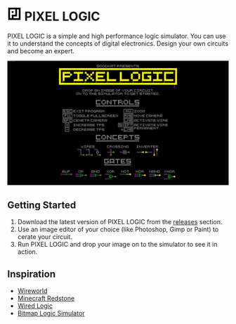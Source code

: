 # ![Logo](assets/Logo-32x32.png) PIXEL LOGIC
PIXEL LOGIC is a simple and high performance logic simulator. You can use it to understand the concepts of digital electronics. Design your own circuits and become an expert.

![Welcome to Pixel Logic](assets/banner.png)


## Getting Started
 1. Download the latest version of PIXEL LOGIC from the [releases](https://github.com/G0oDkat/pixel-logic/releases) section.
 2. Use an image editor of your choice (like Photoshop, Gimp or Paint) to cerate your circuit.
 3. Run PIXEL LOGIC and drop your image on to the simulator to see it in action.

## Inspiration

* [Wireworld](https://de.wikipedia.org/wiki/Wireworld)
* [Minecraft Redstone](https://minecraft.gamepedia.com/Mechanics/Redstone/Circuit)
* [Wired Logic](https://github.com/martinkirsche/wired-logic)
* [Bitmap Logic Simulator](https://realhet.wordpress.com/2015/09/02/bitmap-logic-simulator/)
